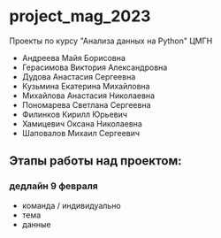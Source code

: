 # project_mag_2023
Проекты по курсу "Анализа данных на Python" ЦМГН

* Андреева Майя Борисовна
* Герасимова Виктория Александровна
* Дудова Анастасия Сергеевна
* Кузьмина Екатерина Михайловна
* Михайлова Анастасия Николаевна
* Пономарева Светлана Сергеевна
* Филинков Кирилл Юрьевич
* Хамицевич Оксана Николаевна
* Шаповалов Михаил Сергеевич

## Этапы работы над проектом:

### дедлайн 9 февраля
* команда / индивидуально
* тема
* данные
